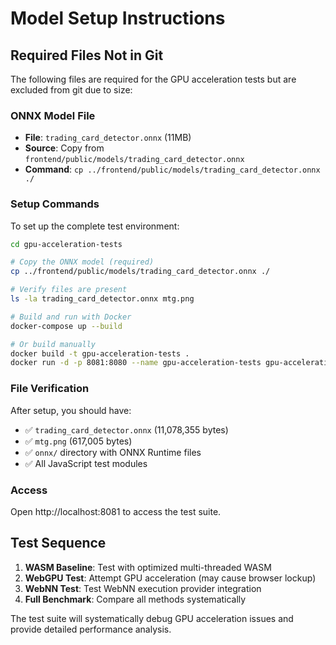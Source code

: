 # Model Setup Instructions

## Required Files Not in Git

The following files are required for the GPU acceleration tests but are excluded from git due to size:

### ONNX Model File
- **File**: `trading_card_detector.onnx` (11MB)
- **Source**: Copy from `frontend/public/models/trading_card_detector.onnx`
- **Command**: `cp ../frontend/public/models/trading_card_detector.onnx ./`

### Setup Commands

To set up the complete test environment:

```bash
cd gpu-acceleration-tests

# Copy the ONNX model (required)
cp ../frontend/public/models/trading_card_detector.onnx ./

# Verify files are present
ls -la trading_card_detector.onnx mtg.png

# Build and run with Docker
docker-compose up --build

# Or build manually
docker build -t gpu-acceleration-tests .
docker run -d -p 8081:8080 --name gpu-acceleration-tests gpu-acceleration-tests
```

### File Verification

After setup, you should have:
- ✅ `trading_card_detector.onnx` (11,078,355 bytes)
- ✅ `mtg.png` (617,005 bytes) 
- ✅ `onnx/` directory with ONNX Runtime files
- ✅ All JavaScript test modules

### Access

Open http://localhost:8081 to access the test suite.

## Test Sequence

1. **WASM Baseline**: Test with optimized multi-threaded WASM
2. **WebGPU Test**: Attempt GPU acceleration (may cause browser lockup)
3. **WebNN Test**: Test WebNN execution provider integration
4. **Full Benchmark**: Compare all methods systematically

The test suite will systematically debug GPU acceleration issues and provide detailed performance analysis.
